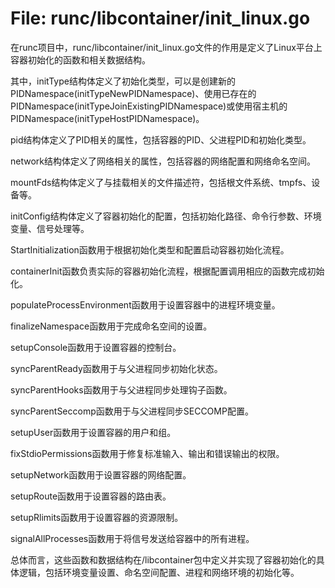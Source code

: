 # File: runc/libcontainer/init_linux.go

在runc项目中，runc/libcontainer/init_linux.go文件的作用是定义了Linux平台上容器初始化的函数和相关数据结构。

其中，initType结构体定义了初始化类型，可以是创建新的PIDNamespace(initTypeNewPIDNamespace)、使用已存在的PIDNamespace(initTypeJoinExistingPIDNamespace)或使用宿主机的PIDNamespace(initTypeHostPIDNamespace)。

pid结构体定义了PID相关的属性，包括容器的PID、父进程PID和初始化类型。

network结构体定义了网络相关的属性，包括容器的网络配置和网络命名空间。

mountFds结构体定义了与挂载相关的文件描述符，包括根文件系统、tmpfs、设备等。

initConfig结构体定义了容器初始化的配置，包括初始化路径、命令行参数、环境变量、信号处理等。

StartInitialization函数用于根据初始化类型和配置启动容器初始化流程。

containerInit函数负责实际的容器初始化流程，根据配置调用相应的函数完成初始化。

populateProcessEnvironment函数用于设置容器中的进程环境变量。

finalizeNamespace函数用于完成命名空间的设置。

setupConsole函数用于设置容器的控制台。

syncParentReady函数用于与父进程同步初始化状态。

syncParentHooks函数用于与父进程同步处理钩子函数。

syncParentSeccomp函数用于与父进程同步SECCOMP配置。

setupUser函数用于设置容器的用户和组。

fixStdioPermissions函数用于修复标准输入、输出和错误输出的权限。

setupNetwork函数用于设置容器的网络配置。

setupRoute函数用于设置容器的路由表。

setupRlimits函数用于设置容器的资源限制。

signalAllProcesses函数用于将信号发送给容器中的所有进程。 

总体而言，这些函数和数据结构在/libcontainer包中定义并实现了容器初始化的具体逻辑，包括环境变量设置、命名空间配置、进程和网络环境的初始化等。

